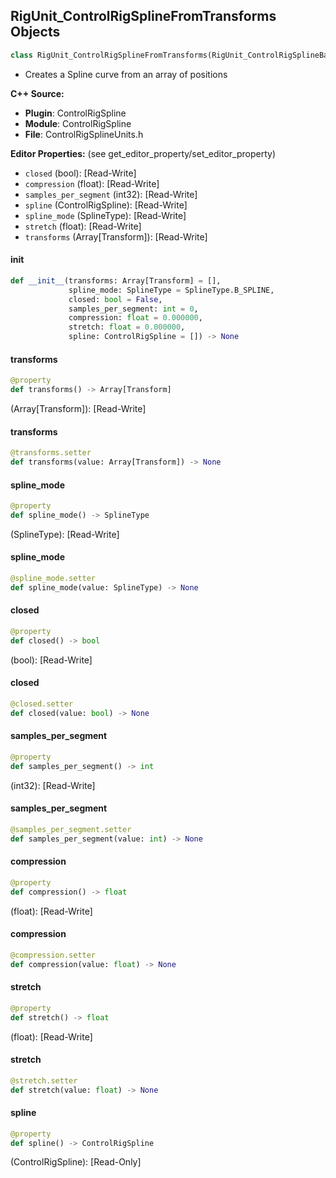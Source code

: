 ## RigUnit_ControlRigSplineFromTransforms Objects

```python
class RigUnit_ControlRigSplineFromTransforms(RigUnit_ControlRigSplineBase)
```

* Creates a Spline curve from an array of positions

**C++ Source:**

- **Plugin**: ControlRigSpline
- **Module**: ControlRigSpline
- **File**: ControlRigSplineUnits.h

**Editor Properties:** (see get_editor_property/set_editor_property)

- ``closed`` (bool):  [Read-Write]
- ``compression`` (float):  [Read-Write]
- ``samples_per_segment`` (int32):  [Read-Write]
- ``spline`` (ControlRigSpline):  [Read-Write]
- ``spline_mode`` (SplineType):  [Read-Write]
- ``stretch`` (float):  [Read-Write]
- ``transforms`` (Array[Transform]):  [Read-Write]

<a id="unreal.RigUnit_ControlRigSplineFromTransforms.__init__"></a>

#### __init__

```python
def __init__(transforms: Array[Transform] = [],
             spline_mode: SplineType = SplineType.B_SPLINE,
             closed: bool = False,
             samples_per_segment: int = 0,
             compression: float = 0.000000,
             stretch: float = 0.000000,
             spline: ControlRigSpline = []) -> None
```

<a id="unreal.RigUnit_ControlRigSplineFromTransforms.transforms"></a>

#### transforms

```python
@property
def transforms() -> Array[Transform]
```

(Array[Transform]):  [Read-Write]

<a id="unreal.RigUnit_ControlRigSplineFromTransforms.transforms"></a>

#### transforms

```python
@transforms.setter
def transforms(value: Array[Transform]) -> None
```

<a id="unreal.RigUnit_ControlRigSplineFromTransforms.spline_mode"></a>

#### spline_mode

```python
@property
def spline_mode() -> SplineType
```

(SplineType):  [Read-Write]

<a id="unreal.RigUnit_ControlRigSplineFromTransforms.spline_mode"></a>

#### spline_mode

```python
@spline_mode.setter
def spline_mode(value: SplineType) -> None
```

<a id="unreal.RigUnit_ControlRigSplineFromTransforms.closed"></a>

#### closed

```python
@property
def closed() -> bool
```

(bool):  [Read-Write]

<a id="unreal.RigUnit_ControlRigSplineFromTransforms.closed"></a>

#### closed

```python
@closed.setter
def closed(value: bool) -> None
```

<a id="unreal.RigUnit_ControlRigSplineFromTransforms.samples_per_segment"></a>

#### samples_per_segment

```python
@property
def samples_per_segment() -> int
```

(int32):  [Read-Write]

<a id="unreal.RigUnit_ControlRigSplineFromTransforms.samples_per_segment"></a>

#### samples_per_segment

```python
@samples_per_segment.setter
def samples_per_segment(value: int) -> None
```

<a id="unreal.RigUnit_ControlRigSplineFromTransforms.compression"></a>

#### compression

```python
@property
def compression() -> float
```

(float):  [Read-Write]

<a id="unreal.RigUnit_ControlRigSplineFromTransforms.compression"></a>

#### compression

```python
@compression.setter
def compression(value: float) -> None
```

<a id="unreal.RigUnit_ControlRigSplineFromTransforms.stretch"></a>

#### stretch

```python
@property
def stretch() -> float
```

(float):  [Read-Write]

<a id="unreal.RigUnit_ControlRigSplineFromTransforms.stretch"></a>

#### stretch

```python
@stretch.setter
def stretch(value: float) -> None
```

<a id="unreal.RigUnit_ControlRigSplineFromTransforms.spline"></a>

#### spline

```python
@property
def spline() -> ControlRigSpline
```

(ControlRigSpline):  [Read-Only]

<a id="unreal.RigUnit_SetSplinePoints"></a>